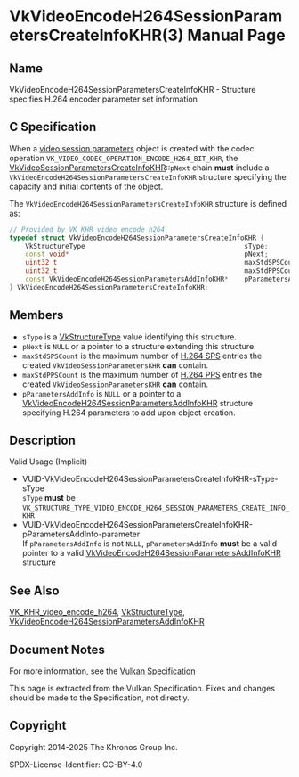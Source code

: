 # VkVideoEncodeH264SessionParametersCreateInfoKHR(3) Manual Page

## Name

VkVideoEncodeH264SessionParametersCreateInfoKHR - Structure specifies H.264 encoder parameter set information



## [](#_c_specification)C Specification

When a [video session parameters](https://registry.khronos.org/vulkan/specs/latest/html/vkspec.html#video-session-parameters) object is created with the codec operation `VK_VIDEO_CODEC_OPERATION_ENCODE_H264_BIT_KHR`, the [VkVideoSessionParametersCreateInfoKHR](https://registry.khronos.org/vulkan/specs/latest/man/html/VkVideoSessionParametersCreateInfoKHR.html)::`pNext` chain **must** include a `VkVideoEncodeH264SessionParametersCreateInfoKHR` structure specifying the capacity and initial contents of the object.

The `VkVideoEncodeH264SessionParametersCreateInfoKHR` structure is defined as:

```c++
// Provided by VK_KHR_video_encode_h264
typedef struct VkVideoEncodeH264SessionParametersCreateInfoKHR {
    VkStructureType                                        sType;
    const void*                                            pNext;
    uint32_t                                               maxStdSPSCount;
    uint32_t                                               maxStdPPSCount;
    const VkVideoEncodeH264SessionParametersAddInfoKHR*    pParametersAddInfo;
} VkVideoEncodeH264SessionParametersCreateInfoKHR;
```

## [](#_members)Members

- `sType` is a [VkStructureType](https://registry.khronos.org/vulkan/specs/latest/man/html/VkStructureType.html) value identifying this structure.
- `pNext` is `NULL` or a pointer to a structure extending this structure.
- `maxStdSPSCount` is the maximum number of [H.264 SPS](https://registry.khronos.org/vulkan/specs/latest/html/vkspec.html#encode-h264-sps) entries the created `VkVideoSessionParametersKHR` **can** contain.
- `maxStdPPSCount` is the maximum number of [H.264 PPS](https://registry.khronos.org/vulkan/specs/latest/html/vkspec.html#encode-h264-pps) entries the created `VkVideoSessionParametersKHR` **can** contain.
- `pParametersAddInfo` is `NULL` or a pointer to a [VkVideoEncodeH264SessionParametersAddInfoKHR](https://registry.khronos.org/vulkan/specs/latest/man/html/VkVideoEncodeH264SessionParametersAddInfoKHR.html) structure specifying H.264 parameters to add upon object creation.

## [](#_description)Description

Valid Usage (Implicit)

- [](#VUID-VkVideoEncodeH264SessionParametersCreateInfoKHR-sType-sType)VUID-VkVideoEncodeH264SessionParametersCreateInfoKHR-sType-sType  
  `sType` **must** be `VK_STRUCTURE_TYPE_VIDEO_ENCODE_H264_SESSION_PARAMETERS_CREATE_INFO_KHR`
- [](#VUID-VkVideoEncodeH264SessionParametersCreateInfoKHR-pParametersAddInfo-parameter)VUID-VkVideoEncodeH264SessionParametersCreateInfoKHR-pParametersAddInfo-parameter  
  If `pParametersAddInfo` is not `NULL`, `pParametersAddInfo` **must** be a valid pointer to a valid [VkVideoEncodeH264SessionParametersAddInfoKHR](https://registry.khronos.org/vulkan/specs/latest/man/html/VkVideoEncodeH264SessionParametersAddInfoKHR.html) structure

## [](#_see_also)See Also

[VK\_KHR\_video\_encode\_h264](https://registry.khronos.org/vulkan/specs/latest/man/html/VK_KHR_video_encode_h264.html), [VkStructureType](https://registry.khronos.org/vulkan/specs/latest/man/html/VkStructureType.html), [VkVideoEncodeH264SessionParametersAddInfoKHR](https://registry.khronos.org/vulkan/specs/latest/man/html/VkVideoEncodeH264SessionParametersAddInfoKHR.html)

## [](#_document_notes)Document Notes

For more information, see the [Vulkan Specification](https://registry.khronos.org/vulkan/specs/latest/html/vkspec.html#VkVideoEncodeH264SessionParametersCreateInfoKHR)

This page is extracted from the Vulkan Specification. Fixes and changes should be made to the Specification, not directly.

## [](#_copyright)Copyright

Copyright 2014-2025 The Khronos Group Inc.

SPDX-License-Identifier: CC-BY-4.0